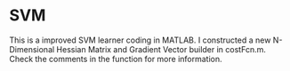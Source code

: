 SVM
===
This is a improved SVM learner coding in MATLAB. I constructed a new N-Dimensional Hessian Matrix and Gradient Vector 
builder in costFcn.m. Check the comments in the function for more information. 
